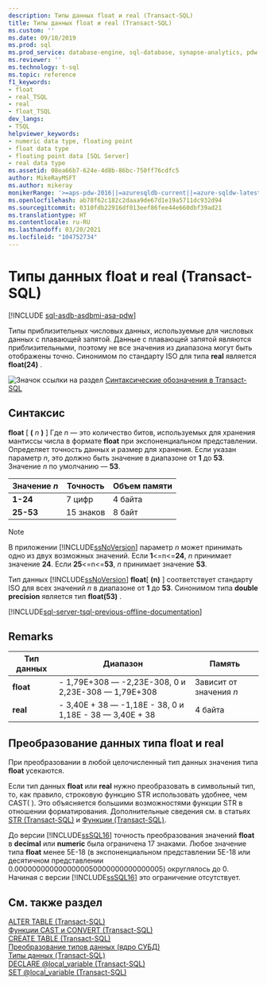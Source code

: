 ```yaml
---
description: Типы данных float и real (Transact-SQL)
title: Типы данных float и real (Transact-SQL)
ms.custom: ''
ms.date: 09/10/2019
ms.prod: sql
ms.prod_service: database-engine, sql-database, synapse-analytics, pdw
ms.reviewer: ''
ms.technology: t-sql
ms.topic: reference
f1_keywords:
- float
- real_TSQL
- real
- float_TSQL
dev_langs:
- TSQL
helpviewer_keywords:
- numeric data type, floating point
- float data type
- floating point data [SQL Server]
- real data type
ms.assetid: 08ea66b7-624e-4d8b-86bc-750ff76cdfc5
author: MikeRayMSFT
ms.author: mikeray
monikerRange: '>=aps-pdw-2016||=azuresqldb-current||=azure-sqldw-latest||>=sql-server-2016||>=sql-server-linux-2017||=azuresqldb-mi-current'
ms.openlocfilehash: ab78f62c182c2daaa9de67d1e19a5711dc932d94
ms.sourcegitcommit: 0310fdb22916df013eef86fee44e660dbf39ad21
ms.translationtype: HT
ms.contentlocale: ru-RU
ms.lasthandoff: 03/20/2021
ms.locfileid: "104752734"
---
```

# <a name="float-and-real-transact-sql"></a>Типы данных float и real (Transact-SQL)

[!INCLUDE [sql-asdb-asdbmi-asa-pdw](../../includes/applies-to-version/sql-asdb-asdbmi-asa-pdw.md)]

Типы приблизительных числовых данных, используемые для числовых данных с плавающей запятой. Данные с плавающей запятой являются приблизительными, поэтому не все значения из диапазона могут быть отображены точно. Синонимом по стандарту ISO для типа **real** является **float(24)** .
  
![Значок ссылки на раздел](../../database-engine/configure-windows/media/topic-link.gif "Значок ссылки на раздел") [Синтаксические обозначения в Transact-SQL](../../t-sql/language-elements/transact-sql-syntax-conventions-transact-sql.md)
  
## <a name="syntax"></a>Синтаксис  
**float** [ **(** _n_ **)** ] Где *n* — это количество битов, используемых для хранения мантиссы числа в формате **float** при экспоненциальном представлении. Определяет точность данных и размер для хранения. Если указан параметр *n*, это должно быть значение в диапазоне от **1** до **53**. Значение *n* по умолчанию — **53**.
  
|Значение *n*|Точность|Объем памяти|  
|---|---|---|
|**1-24**|7 цифр|4 байта|  
|**25-53**|15 знаков|8 байт|  
  
> [!NOTE]  
>  В приложении [!INCLUDE[ssNoVersion](../../includes/ssnoversion-md.md)] параметр *n* может принимать одно из двух возможных значений. Если **1**<=n<=**24**, *n* принимает значение **24**. Если **25**<=n<=**53**, *n* принимает значение **53**.  
  
Тип данных [!INCLUDE[ssNoVersion](../../includes/ssnoversion-md.md)] **float**[ **(n)** ] соответствует стандарту ISO для всех значений *n* в диапазоне от **1** до **53**. Синонимом типа **double precision** является тип **float(53)** .

[!INCLUDE[sql-server-tsql-previous-offline-documentation](../../includes/sql-server-tsql-previous-offline-documentation.md)]

## <a name="remarks"></a>Remarks  
  
|Тип данных|Диапазон|Память|  
|---|---|---|
|**float**|- 1,79E+308 — -2,23E-308, 0 и 2,23E-308 — 1,79E+308|Зависит от значения *n*|  
|**real**|- 3,40E + 38 — -1,18E - 38, 0 и 1,18E - 38 — 3,40E + 38|4 байта|  
  
##  <a name="converting-float-and-real-data"></a>Преобразование данных типа float и real  
При преобразовании в любой целочисленный тип данных значения типа **float** усекаются.
  
Если тип данных **float** или **real** нужно преобразовать в символьный тип, то, как правило, строковую функцию STR использовать удобнее, чем CAST( ). Это объясняется большими возможностями функции STR в отношении форматирования. Дополнительные сведения см. в статьях [STR (Transact-SQL)](../../t-sql/functions/str-transact-sql.md) и [Функции (Transact-SQL)](../../t-sql/functions/functions.md).
  
До версии [!INCLUDE[ssSQL16](../../includes/sssql16-md.md)] точность преобразования значений **float** в **decimal** или **numeric** была ограничена 17 знаками. Любое значение типа **float** менее 5E-18 (в экспоненциальном представлении 5E-18 или десятичном представлении 0.0000000000000000050000000000000005) округлялось до 0. Начиная с версии [!INCLUDE[ssSQL16](../../includes/sssql16-md.md)] это ограничение отсутствует.
  
## <a name="see-also"></a>См. также раздел
[ALTER TABLE (Transact-SQL)](../../t-sql/statements/alter-table-transact-sql.md)  
[Функции CAST и CONVERT (Transact-SQL)](../../t-sql/functions/cast-and-convert-transact-sql.md)  
[CREATE TABLE (Transact-SQL)](../../t-sql/statements/create-table-transact-sql.md)  
[Преобразование типов данных (ядро СУБД)](../../t-sql/data-types/data-type-conversion-database-engine.md)  
[Типы данных (Transact-SQL)](../../t-sql/data-types/data-types-transact-sql.md)  
[DECLARE @local_variable &#40;Transact-SQL&#41;](../../t-sql/language-elements/declare-local-variable-transact-sql.md)  
[SET @local_variable &#40;Transact-SQL&#41;](../../t-sql/language-elements/set-local-variable-transact-sql.md)
  
  
